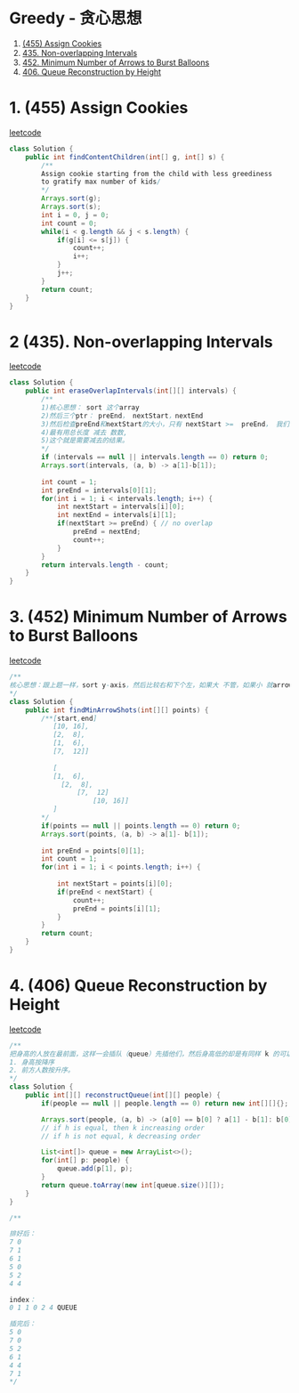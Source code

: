 # Greedy - 贪心思想
1. [(455) Assign Cookies](https://leetcode.com/problems/assign-cookies/)
2. [435. Non-overlapping Intervals](https://leetcode.com/problems/non-overlapping-intervals/description/)
3. [452. Minimum Number of Arrows to Burst Balloons](https://leetcode.com/problems/minimum-number-of-arrows-to-burst-balloons/description/)
4. [406. Queue Reconstruction by Height](https://leetcode.com/problems/queue-reconstruction-by-height/)
# 1. (455) Assign Cookies
[leetcode](https://leetcode.com/problems/assign-cookies/)
```java
class Solution {
    public int findContentChildren(int[] g, int[] s) {
        /**
        Assign cookie starting from the child with less greediness
        to gratify max number of kids/
        */
        Arrays.sort(g);
        Arrays.sort(s);
        int i = 0, j = 0;
        int count = 0;
        while(i < g.length && j < s.length) {
            if(g[i] <= s[j]) {
                count++;
                i++;
            }
            j++;
        }
        return count;
    }
}
```
# 2 (435). Non-overlapping Intervals
[leetcode](https://leetcode.com/problems/non-overlapping-intervals/description/)
```java
class Solution {
    public int eraseOverlapIntervals(int[][] intervals) {
        /**
        1)核心思想： sort 这个array 
        2)然后三个ptr： preEnd， nextStart，nextEnd
        3)然后检查preEnd和nextStart的大小，只有 nextStart >=  preEnd， 我们就数数+1，然后preEnd 更新到nextEnd，这样依次类推
        4)最有用总长度 减去 数数,
        5)这个就是需要减去的结果。
        */
        if (intervals == null || intervals.length == 0) return 0;
        Arrays.sort(intervals, (a, b) -> a[1]-b[1]);
    
        int count = 1;
        int preEnd = intervals[0][1];
        for(int i = 1; i < intervals.length; i++) {
            int nextStart = intervals[i][0];
            int nextEnd = intervals[i][1];
            if(nextStart >= preEnd) { // no overlap
                preEnd = nextEnd;
                count++;
            }
        }
        return intervals.length - count;
    }
}
```
# 3. (452) Minimum Number of Arrows to Burst Balloons
[leetcode](https://leetcode.com/problems/minimum-number-of-arrows-to-burst-balloons/description/)
```java
/**
核心思想：跟上题一样，sort y-axis，然后比较右和下个左，如果大 不管，如果小 就arrow++，因为不会沾到下个气球，并且把指标发在这个气球的右边，对比下一个。
*/
class Solution {
    public int findMinArrowShots(int[][] points) {
        /**[start,end]
           [10, 16], 
           [2,  8],
           [1,  6],
           [7,  12]]
           
           [
           [1,  6],
             [2,  8],
                 [7,  12]
                     [10, 16]]
           ]
        */
        if(points == null || points.length == 0) return 0;
        Arrays.sort(points, (a, b) -> a[1]- b[1]);
        
        int preEnd = points[0][1];
        int count = 1;
        for(int i = 1; i < points.length; i++) {
            
            int nextStart = points[i][0];
            if(preEnd < nextStart) {
                count++;
                preEnd = points[i][1];
            }
        }
        return count;
    }
}
```
# 4. (406) Queue Reconstruction by Height
[leetcode](https://leetcode.com/problems/queue-reconstruction-by-height/)
```java
/**
把身高的人放在最前面，这样一会插队（queue）先插他们，然后身高低的却是有同样 k 的可以插到 高的前方。（用index）
1. 身高按降序
2. 前方人数按升序。
*/
class Solution {
    public int[][] reconstructQueue(int[][] people) {
        if(people == null || people.length == 0) return new int[][]{};

        Arrays.sort(people, (a, b) -> (a[0] == b[0] ? a[1] - b[1]: b[0] - a[0]));
        // if h is equal, then k increasing order
        // if h is not equal, k decreasing order 

        List<int[]> queue = new ArrayList<>();
        for(int[] p: people) {
            queue.add(p[1], p);
        }      
        return queue.toArray(new int[queue.size()][]);
    }
}

/**

排好后：
7 0 
7 1 
6 1 
5 0 
5 2 
4 4 

index：
0 1 1 0 2 4 QUEUE

插完后：
5 0 
7 0 
5 2 
6 1 
4 4 
7 1 
*/
```
